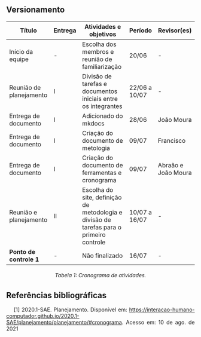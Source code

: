 ## Versionamento

| Título | Entrega | Atividades e objetivos | Período | Revisor(es) |
| - | - | - | - | -|
| Início da equipe | - | Escolha dos membros e reunião de familiarização | 20/06 | - |
| Reunião de planejamento | I | Divisão de tarefas e documentos iniciais entre os integrantes| 22/06 a 10/07 | - |
| Entrega de documento | I | Adicionado do mkdocs| 28/06 | João Moura |
| Entrega de documento | I | Criação do documento de metologia| 09/07 | Francisco |
| Entrega de documento | I | Criação do documento de ferramentas e cronograma | 09/07 | Abraão e João Moura |
| Reunião e planejamento | II | Escolha do site, definição de metodologia e divisão de tarefas para o primeiro controle | 10/07 a 16/07 | - |
| **Ponto de controle 1**| - | Não finalizado | 16/07 | - |

<h6 align = "center">Tabela 1: Cronograma de atividades. </h6>

## Referências bibliográficas

<p style="text-align: justify; text-indent: 20px">[1] 2020.1-SAE. Planejamento. Disponível em: <a href="https://interacao-humano-computador.github.io/2020.1-SAE/planejamento/planejamento/#cronograma">https://interacao-humano-computador.github.io/2020.1-SAE/planejamento/planejamento/#cronograma<a>. Acesso em: 10 de ago. de 2021</p>